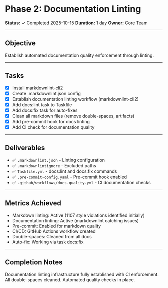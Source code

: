 # Phase 2: Documentation Linting

**Status:** ✓ Completed 2025-10-15
**Duration:** 1 day
**Owner:** Core Team

---

## Objective

Establish automated documentation quality enforcement through linting.

---

## Tasks

- [x] Install markdownlint-cli2
- [x] Create .markdownlint.json config
- [x] Establish documentation linting workflow (markdownlint-cli2)
- [x] Add docs:lint task to Taskfile
- [x] Add docs:fix task for auto-fixes
- [x] Clean all markdown files (remove double-spaces, artifacts)
- [x] Add pre-commit hook for docs linting
- [x] Add CI check for documentation quality

---

## Deliverables

- ✅ `.markdownlint.json` - Linting configuration
- ✅ `.markdownlintignore` - Excluded paths
- ✅ `Taskfile.yml` - docs:lint and docs:fix commands
- ✅ `.pre-commit-config.yaml` - Pre-commit hook enabled
- ✅ `.github/workflows/docs-quality.yml` - CI documentation checks

---

## Metrics Achieved

- Markdown linting: Active (1107 style violations identified initially)
- Documentation linting: Active (markdownlint catching issues)
- Pre-commit: Enabled for markdown quality
- CI/CD: GitHub Actions workflow created
- Double-spaces: Cleaned from all docs
- Auto-fix: Working via task docs:fix

---

## Completion Notes

Documentation linting infrastructure fully established with CI enforcement. All double-spaces cleaned. Automated quality checks in place.

